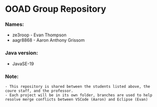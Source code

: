 # OOAD Group Repository
### Names: 
  - ze3roop - Evan Thompson  
  - aagr8868 - Aaron Anthony Grissom

### Java version:
  - JavaSE-19
  
### Note:
	- This repository is shared between the students listed above, the coure staff, and the professor.
	- Each project will be in its own folder, branches are used to help resolve merge conflicts between VSCode (Aaron) and Eclipse (Evan)